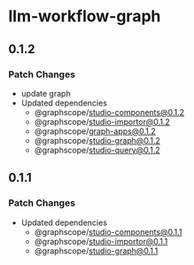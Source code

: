 # llm-workflow-graph

## 0.1.2

### Patch Changes

- update graph
- Updated dependencies
  - @graphscope/studio-components@0.1.2
  - @graphscope/studio-importor@0.1.2
  - @graphscope/graph-apps@0.1.2
  - @graphscope/studio-graph@0.1.2
  - @graphscope/studio-query@0.1.2

## 0.1.1

### Patch Changes

- Updated dependencies
  - @graphscope/studio-components@0.1.1
  - @graphscope/studio-importor@0.1.1
  - @graphscope/studio-graph@0.1.1

